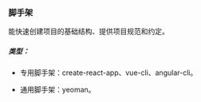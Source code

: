 ### 脚手架

能快速创建项目的基础结构、提供项目规范和约定。

##### 类型：

+ 专用脚手架：create-react-app、vue-cli、angular-cli。

+ 通用脚手架：yeoman。



